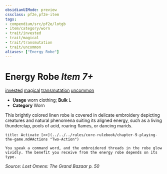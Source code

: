 ```yaml
---
obsidianUIMode: preview
cssclass: pf2e,pf2e-item
tags:
- compendium/src/pf2e/lotgb
- item/category/worn
- trait/invested
- trait/magical
- trait/transmutation
- trait/uncommon
aliases: ["Energy Robe"]
---
```

# Energy Robe *Item 7+*  
[invested](../../../rules/traits/invested.md)  [magical](../../../rules/traits/magical.md)  [transmutation](../../../rules/traits/transmutation.md)  [uncommon](../../../rules/traits/uncommon.md)  

- **Usage** worn clothing; **Bulk** L
- **Category** Worn

This brightly colored linen robe is covered in delicate embroidery depicting creatures and natural phenomena suiting its aligned energy, such as a living thunderclap, pools of acid, roaring flames, or dancing marids.

```ad-embed-ability
title: Activate [>>](../../../rules/core-rulebook/chapter-9-playing-the-game.md#Actions "Two-Action")

You speak a command word, and the embroidered threads in the robe glow vividly. The benefit you receive from the energy robe depends on its type.
```

*Source: Lost Omens: The Grand Bazaar p. 50*
